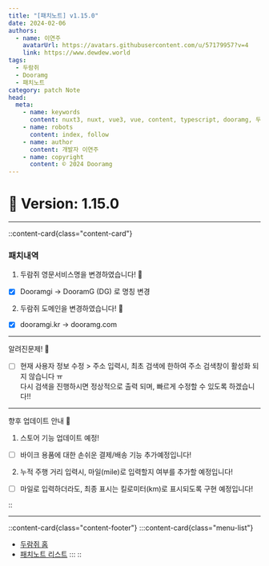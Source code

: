 ```yaml
---
title: "[패치노트] v1.15.0"
date: 2024-02-06
authors:
  - name: 이연주
    avatarUrl: https://avatars.githubusercontent.com/u/57179957?v=4
    link: https://www.dewdew.world
tags:
  - 두람쥐
  - Dooramg
  - 패치노트
category: patch Note
head:
  meta:
    - name: keywords
      content: nuxt3, nuxt, vue3, vue, content, typescript, dooramg, 두람쥐, 패치노트, patchnote
    - name: robots
      content: index, follow
    - name: author
      content: 개발자 이연주
    - name: copyright
      content: © 2024 Dooramg
---
```


# 🐌 **Version: 1.15.0**

---

::content-card{class="content-card"}
### 패치내역

1. 두람쥐 영문서비스명을 변경하였습니다! 🤎
- [x] Dooramgi -> DooramG (DG) 로 명칭 변경

2. 두람쥐 도메인을 변경하였습니다! 🤎
- [x] dooramgi.kr -> dooramg.com

---

알려진문제! 🔧

- [ ] 현재 사용자 정보 수정 > 주소 입력시, 최초 검색에 한하여 주소 검색창이 활성화 되지 않습니다 ㅠ  
  다시 검색을 진행하시면 정상적으로 출력 되며, 빠르게 수정할 수 있도록 하겠습니다!!

---

향후 업데이트 안내 🐌

1. 스토어 기능 업데이트 예정!
- [ ] 바이크 용품에 대한 손쉬운 결제/배송 기능 추가예정입니다!

2. 누적 주행 거리 입력시, 마일(mile)로 입력할지 여부를 추가할 예정입니다!
- [ ] 마일로 입력하더라도, 최종 표시는 킬로미터(km)로 표시되도록 구현 예정입니다!

::


---


::content-card{class="content-footer"}
  :::content-card{class="menu-list"}
  - [두람쥐 홈](/)
  - [패치노트 리스트](/patch)
  :::
::